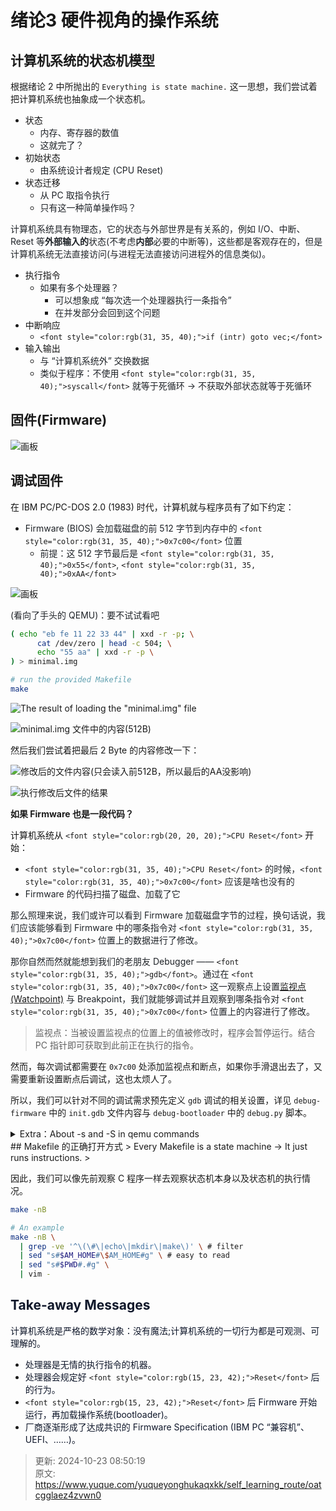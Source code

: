 # 绪论3 硬件视角的操作系统

##  计算机系统的状态机模型
根据绪论 2 中所抛出的 `Everything is state machine.` 这一思想，我们尝试着把计算机系统也抽象成一个状态机。

+ <font style="color:rgb(20, 20, 20);">状态</font>
    - <font style="color:rgb(31, 35, 40);">内存、寄存器的数值</font>
    - <font style="color:rgb(31, 35, 40);">这就完了？</font>
+ <font style="color:rgb(20, 20, 20);">初始状态</font>
    - <font style="color:rgb(31, 35, 40);">由系统设计者规定 (CPU Reset)</font>
+ <font style="color:rgb(20, 20, 20);">状态迁移</font>
    - <font style="color:rgb(31, 35, 40);">从 PC 取指令执行</font>
    - <font style="color:rgb(31, 35, 40);">只有这一种简单操作吗？</font>

<font style="color:rgb(31, 35, 40);">计算机系统具有物理态，它的状态与外部世界是有关系的，例如 I/O、中断、Reset 等</font>**<font style="color:rgb(31, 35, 40);">外部输入的</font>**<font style="color:rgb(31, 35, 40);">状态(不考虑</font>**<font style="color:rgb(31, 35, 40);">内部</font>**<font style="color:rgb(31, 35, 40);">必要的中断等)，这些都是客观存在的，但是计算机系统无法直接访问(与进程无法直接访问进程外的信息类似)。</font>

+ <font style="color:rgb(20, 20, 20);">执行指令</font>
    - <font style="color:rgb(31, 35, 40);">如果有多个处理器？</font>
        * <font style="color:rgb(31, 35, 40);">可以想象成 “每次选一个处理器执行一条指令”</font>
        * <font style="color:rgb(31, 35, 40);">在并发部分会回到这个问题</font>
+ <font style="color:rgb(20, 20, 20);">中断响应</font>
    - `<font style="color:rgb(31, 35, 40);">if (intr) goto vec;</font>`
+ <font style="color:rgb(20, 20, 20);">输入输出</font>
    - <font style="color:rgb(31, 35, 40);">与 “计算机系统外” 交换数据</font>
    - <font style="color:rgb(31, 35, 40);">类似于程序：不使用 </font>`<font style="color:rgb(31, 35, 40);">syscall</font>`<font style="color:rgb(31, 35, 40);"> 就等于死循环 -> 不获取外部状态就等于死循环</font>

## 固件(Firmware)
![画板](./img/ZRVNQrz9YAr9AHZe/1727081146420-202000bc-adc6-412f-a4de-88f3964398ee-870167.jpeg)

## 调试固件
<font style="color:rgb(20, 20, 20);">在 IBM PC/PC-DOS 2.0 (1983) 时代，计算机就与程序员有了如下约定：</font>

+ <font style="color:rgb(31, 35, 40);">Firmware (BIOS) 会加载磁盘的前 512 字节到内存中的 </font>`<font style="color:rgb(31, 35, 40);">0x7c00</font>`<font style="color:rgb(31, 35, 40);"> 位置</font>
    - <font style="color:rgb(31, 35, 40);">前提：这 512 字节最后是 </font>`<font style="color:rgb(31, 35, 40);">0x55</font>`<font style="color:rgb(31, 35, 40);">, </font>`<font style="color:rgb(31, 35, 40);">0xAA</font>`

![画板](./img/ZRVNQrz9YAr9AHZe/1727078542198-b562a7fe-5512-4d82-9637-eade0478f4b6-490729.jpeg)

<font style="color:rgb(31, 35, 40);">(看向了手头的 QEMU)：要不试试看吧</font>

```bash
( echo "eb fe 11 22 33 44" | xxd -r -p; \
	  cat /dev/zero | head -c 504; \
	  echo "55 aa" | xxd -r -p \
) > minimal.img

# run the provided Makefile
make 
```

![The result of loading the "minimal.img" file](./img/ZRVNQrz9YAr9AHZe/1727078203870-23624409-a329-4f2a-a882-c95aa513c09d-256279.png)

![minimal.img 文件中的内容(512B)](./img/ZRVNQrz9YAr9AHZe/1727078607109-11de43e4-6fbb-4f49-9bea-a1f13ed3566a-618031.png)

然后我们尝试着把最后 2 Byte 的内容修改一下：

![修改后的文件内容(只会读入前512B，所以最后的AA没影响)](./img/ZRVNQrz9YAr9AHZe/1727078755663-54108c6f-f789-49d6-924d-6cec6a79fc80-672184.png)

![执行修改后文件的结果](./img/ZRVNQrz9YAr9AHZe/1727078845587-e806809b-b18b-4e91-a2d4-c143f9ce7e28-299703.png)

**如果 Firmware 也是一段代码？**

<font style="color:rgb(20, 20, 20);">计算机系统从 </font>`<font style="color:rgb(20, 20, 20);">CPU Reset</font>`<font style="color:rgb(20, 20, 20);"> 开始：</font>

+ `<font style="color:rgb(31, 35, 40);">CPU Reset</font>`<font style="color:rgb(31, 35, 40);"> 的时候，</font>`<font style="color:rgb(31, 35, 40);">0x7c00</font>`<font style="color:rgb(31, 35, 40);"> 应该是啥也没有的</font>
+ <font style="color:rgb(31, 35, 40);">Firmware 的代码扫描了磁盘、加载了它</font>

<font style="color:rgb(31, 35, 40);">那么照理来说，我们或许可以看到 Firmware 加载磁盘字节的过程，换句话说，我们应该能够看到 Firmware 中的哪条指令对 </font>`<font style="color:rgb(31, 35, 40);">0x7c00</font>`<font style="color:rgb(31, 35, 40);"> 位置上的数据进行了修改。</font>

<font style="color:rgb(31, 35, 40);">那你自然而然就能想到我们的老朋友 Debugger —— </font>`<font style="color:rgb(31, 35, 40);">gdb</font>`<font style="color:rgb(31, 35, 40);">。通过在 </font>`<font style="color:rgb(31, 35, 40);">0x7c00</font>`<font style="color:rgb(31, 35, 40);"> 这一观察点上设置</font>[监视点(Watchpoint)](https://sourceware.org/gdb/current/onlinedocs/gdb.html/Set-Watchpoints.html)<font style="color:rgb(31, 35, 40);"> 与 Breakpoint，我们就能够调试并且观察到哪条指令对 </font>`<font style="color:rgb(31, 35, 40);">0x7c00</font>`<font style="color:rgb(31, 35, 40);"> 位置上的内容进行了修改。</font>

> 监视点：当被设置监视点的位置上的值被修改时，程序会暂停运行。结合 PC 指针即可获取到此前正在执行的指令。
>

然而，每次调试都需要在 `0x7c00` 处添加监视点和断点，如果你手滑退出去了，又需要重新设置断点后调试，这也太烦人了。

所以，我们可以针对不同的调试需求预先定义 `gdb` 调试的相关设置，详见 `debug-firmware` 中的 `init.gdb` 文件内容与 `debug-bootloader` 中的 `debug.py` 脚本。

<details class="lake-collapse"><summary id="u936f37d3"><span class="ne-text">Extra：About -s and -S in qemu commands</span></summary><p id="u7b57c015" class="ne-p"><span class="ne-text">In the command </span><code class="ne-code"><span class="ne-text">qemu-system-x86_64 -s -S $&lt; &amp;</span></code><span class="ne-text">, the options </span><code class="ne-code"><span class="ne-text">-s</span></code><span class="ne-text"> and </span><code class="ne-code"><span class="ne-text">-S</span></code><span class="ne-text"> serve the following purposes:</span></p><ol class="ne-ol"><li id="u9e6783ff" data-lake-index-type="0"><code class="ne-code"><span class="ne-text">-s</span></code><strong><span class="ne-text"> (Shorthand for setting up GDB server):</span></strong></li></ol><ul class="ne-list-wrap"><ul ne-level="1" class="ne-ul"><li id="u8a654ce6" data-lake-index-type="0"><span class="ne-text">This option tells QEMU to start a </span><strong><span class="ne-text">GDB server</span></strong><span class="ne-text">(That's why we need to connect to the remote in </span><code class="ne-code"><span class="ne-text">init.gdb</span></code><span class="ne-text">) on port 1234. This allows you to connect a GDB debugger to the QEMU instance for debugging purposes.</span></li><li id="uc3eb6bc1" data-lake-index-type="0"><span class="ne-text">It is often used for debugging, enabling you to inspect the virtual machine's execution through a debugger like GDB.</span></li></ul></ul><ol start="2" class="ne-ol"><li id="ud2030f0e" data-lake-index-type="0"><code class="ne-code"><span class="ne-text">-S</span></code><strong><span class="ne-text"> (Start execution in a stopped state):</span></strong></li></ol><ul class="ne-list-wrap"><ul ne-level="1" class="ne-ul"><li id="u812aae92" data-lake-index-type="0"><span class="ne-text">This option tells QEMU to start the virtual machine but keep the CPU in a paused (stopped) state. The execution won't start until you explicitly resume it, for example, using GDB commands.</span></li><li id="u583d03d8" data-lake-index-type="0"><span class="ne-text">This is useful when you want to set breakpoints or examine the state of the system before running any code.</span></li></ul></ul><p id="u59af5bbc" class="ne-p"><span class="ne-text">Together, these options allow for powerful debugging capabilities where QEMU starts but waits for GDB to connect and control the execution flow of the virtual machine.</span></p></details>
## Makefile 的正确打开方式
> Every Makefile is a state machine -> It just runs instructions.
>

因此，我们可以像先前观察 C 程序一样去观察状态机本身以及状态机的执行情况。

```bash
make -nB

# An example
make -nB \
  | grep -ve '^\(\#\|echo\|mkdir\|make\)' \ # filter
  | sed "s#$AM_HOME#\$AM_HOME#g" \ # easy to read
  | sed "s#$PWD#.#g" \
  | vim -
```

## <font style="color:rgb(15, 23, 42);">Take-away Messages</font>
<font style="color:rgb(15, 23, 42);">计算机系统是严格的数学对象：没有魔法;计算机系统的一切行为都是可观测、可理解的。</font>

+ <font style="color:rgb(15, 23, 42);">处理器是无情的执行指令的机器。</font>
+ <font style="color:rgb(15, 23, 42);">处理器会规定好 </font>`<font style="color:rgb(15, 23, 42);">Reset</font>`<font style="color:rgb(15, 23, 42);"> 后的行为。</font>
+ `<font style="color:rgb(15, 23, 42);">Reset</font>`<font style="color:rgb(15, 23, 42);"> 后 Firmware 开始运行，再加载操作系统(bootloader)。</font>
+ <font style="color:rgb(15, 23, 42);">厂商逐渐形成了达成共识的 Firmware Specification (IBM PC “兼容机”、UEFI、……)。</font>



> 更新: 2024-10-23 08:50:19  
> 原文: <https://www.yuque.com/yuqueyonghukaqxkk/self_learning_route/oatcgglaez4zvwn0>